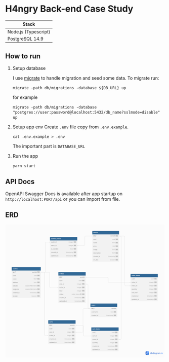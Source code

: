 # H4ngry Back-end Case Study

| Stack                |
| -------------------- |
| Node.js (Typescript) |
| PostgreSQL 14.9      |

## How to run

1. Setup database

    I use [migrate](https://github.com/golang-migrate/migrate) to handle migration and seed some data. To migrate run:

    ```
    migrate -path db/migrations -database ${DB_URL} up
    ```

    for example

    ```
    migrate -path db/migrations -database "postgres://user:password@localhost:5432/db_name?sslmode=disable" up
    ```
2. Setup app env
    Create `.env` file copy from `.env.example`.
    ```
    cat .env.example > .env
    ```
    The important part is `DATABASE_URL`
3. Run the app
    ```
    yarn start
    ```
## API Docs

OpenAPI Swagger Docs is available after app startup on `http://localhost:PORT/api` or you can import from file.

## ERD
![alt](db/erd.png)
